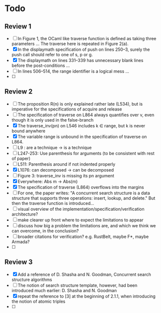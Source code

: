 # Todo
## Review 1
- [ ] In Figure 1, the OCaml like traverse function is defined as taking three parameters ...
	The traverse here is repeated in Figure 2(a).
- [x] In the displaymath specification of push on lines 250–3, surely the push call should refer to one of s, p or g.
- [x] The displaymath on lines 331–339 has unnecessary blank lines before the post-conditions ... 
- [ ] In lines 506–514, the range identifier is a logical mess ... 
- [ ]

## Review 2
- [ ] The proposition R(n) is only explained rather late (L534), but is imperative for the specifications of acquire and release
- [ ] The specification of traverse on L864 always quantifies over v, even though it is only used in the false-branch
- [x] The traverse_inv(pn) on L546 includes k ∈ range, but k is never bound anywhere
- [x] The variable range is unbound in the specification of traverse on L864.
- [ ] L9 : are a technique -> is a technique
- [ ] L247-253: Use parenthesis for arguments (to be consistent with rest of paper)
- [ ] L511: Parenthesis around if not indented properly
- [x] L1076: can decomposed -> can be decomposed
- [ ] Figure 3: traverse_inv is missing its pn argument
- [x] Everywhere: Abs m -> Abs(m)
- [x] The specification of traverse (L864) overflows into the margins
- [ ] For one, the paper writes: "A concurrent search structure is a data structure that supports three operations: insert, lookup, and delete." But then the traverse function is introduced...
- [ ] visual overview of the implementation/specification/verification architecture?
- [ ] make clearer up front where to expect the limitations to appear
- [ ] discuss how big a problem the limitations are, and which we think we can overcome, in the conclusion?
- [ ] broader citations for verification? e.g. RustBelt, maybe F*, maybe Armada?
- [ ] 

## Review 3
- [x] Add a reference of D. Shasha and N. Goodman, Concurrent search structure algorithms
- [ ] The notion of search structure template, however, had been introduced much earlier: D. Shasha and N. Goodman
- [x] repeat the reference to [3] at the beginning of 2.1.1, when introducing the notion of atomic triples
- [ ]
